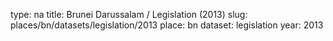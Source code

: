 type: na
title: Brunei Darussalam / Legislation (2013)
slug: places/bn/datasets/legislation/2013
place: bn
dataset: legislation
year: 2013
